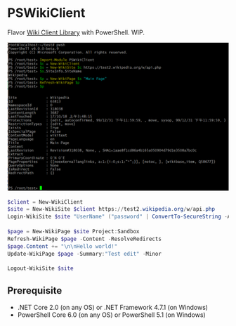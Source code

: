 # PSWikiClient

Flavor [Wiki Client Library](https://github.com/CXuesong/WikiClientLibrary) with PowerShell. WIP.

![Snapshoot1.png](Images/Snapshoot1.png)

```powershell
$client = New-WikiClient
$site = New-WikiSite $client https://test2.wikipedia.org/w/api.php
Login-WikiSite $site "UserName" ("password" | ConvertTo-SecureString -AsPlainText -Force)

$page = New-WikiPage $site Project:Sandbox
Refresh-WikiPage $page -Content -ResolveRedirects
$page.Content += "\n\nHello world!"
Update-WikiPage $page -Summary:"Test edit" -Minor

Logout-WikiSite $site
```

## Prerequisite

*   .NET Core 2.0 (on any OS) or .NET Framework 4.7.1 (on Windows)
*   PowerShell Core 6.0 (on any OS) or PowerShell 5.1 (on Windows)